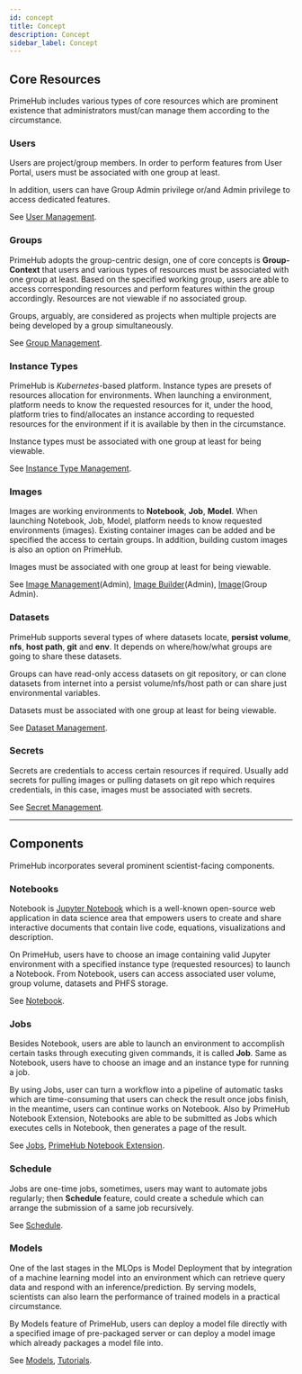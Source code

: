 ```yaml
---
id: concept
title: Concept
description: Concept
sidebar_label: Concept
---
```


## Core Resources

PrimeHub includes various types of core resources which are prominent existence that administrators must/can manage them according to the circumstance.

### Users

Users are project/group members. In order to perform features from User Portal, users must be associated with one group at least.

In addition, users can have Group Admin privilege or/and Admin privilege to access dedicated features.

See [User Management](guide_manual/admin-user).

### Groups

PrimeHub adopts the group-centric design, one of core concepts is **Group-Context** that users and various types of resources must be associated with one group at least. Based on the specified working group, users are able to access corresponding resources and perform features within the group accordingly. Resources are not viewable if no associated group.

Groups, arguably, are considered as projects when multiple projects are being developed by a group simultaneously.

See [Group Management](guide_manual/admin-group).

### Instance Types

PrimeHub is *Kubernetes*-based platform. Instance types are presets of resources allocation for environments. When launching a environment, platform needs to know the requested resources for it, under the hood, platform tries to find/allocates an instance according to requested resources for the environment if it is available by then in the circumstance. 

Instance types must be associated with one group at least for being viewable.

See [Instance Type Management](guide_manual/admin-instancetype).

### Images

Images are working environments to **Notebook**, **Job**, **Model**. When launching Notebook, Job, Model, platform needs to know requested environments (images). Existing container images can be added and be specified the access to certain groups. In addition, building custom images is also an option on PrimeHub.

Images must be associated with one group at least for being viewable.

See [Image Management](guide_manual/admin-image)(Admin), [Image Builder](guide_manual/admin-build-image)(Admin), [Image](group-image)(Group Admin).


### Datasets

PrimeHub supports several types of where datasets locate, **persist volume**, **nfs**, **host path**, **git** and **env**. It depends on where/how/what groups are going to share these datasets.

Groups can have read-only access datasets on git repository, or can clone datasets from internet into a persist volume/nfs/host path or can share just environmental variables.

Datasets must be associated with one group at least for being viewable.

See [Dataset Management](guide_manual/admin-dataset).

### Secrets

Secrets are credentials to access certain resources if required. Usually add secrets for pulling images or pulling datasets on git repo which requires credentials, in this case, images must be associated with secrets.

See [Secret Management](guide_manual/admin-secret).

---

## Components

PrimeHub incorporates several prominent scientist-facing components.

### Notebooks

Notebook is [Jupyter Notebook](https://jupyter.org/) which is a well-known open-source web application in data science area that empowers users to create and share interactive documents that contain live code, equations, visualizations and description.

On PrimeHub, users have to choose an image containing valid Jupyter environment with a specified instance type (requested resources) to launch a Notebook. From Notebook, users can access associated user volume, group volume, datasets and PHFS storage.

See [Notebook](quickstart/launch-project).

### Jobs

Besides Notebook, users are able to launch an environment to accomplish certain tasks through executing given commands, it is called **Job**. Same as Notebook, users have to choose an image and an instance type for running a job.

By using Jobs, user can turn a workflow into a pipeline of automatic tasks which are time-consuming that users can check the result once jobs finish, in the meantime, users can continue works on Notebook. Also by PrimeHub Notebook Extension, Notebooks are able to be submitted as Jobs which executes cells in Notebook, then generates a page of the result.

See [Jobs](job-submission-feature), [PrimeHub Notebook Extension](ph-notebook-extension).

### Schedule

Jobs are one-time jobs, sometimes, users may want to automate jobs regularly; then **Schedule** feature, could create a schedule which can arrange the submission of a same job recursively.

See [Schedule](job-scheduling-feature).

### Models

One of the last stages in the MLOps is Model Deployment that by integration of a machine learning model into an environment which can retrieve query data and respond with an inference/prediction. By serving models, scientists can also learn the performance of trained models in a practical circumstance.

By Models feature of PrimeHub, users can deploy a model file directly with a specified image of pre-packaged server or can deploy a model image which already packages a model file into.

See [Models](model-deployment-feature), [Tutorials](model-deployment-tutorial-concepts).
